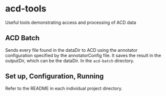 # acd-tools
Useful tools demonstrating access and processing of ACD data

## ACD Batch
Sends every file found in the dataDir to ACD using the annotator configuration specified by the annotatorConfig file.  It saves the result in the outputDir, which can be the dataDir.  In the `acd-batch` directory.

## Set up, Configuration, Running
Refer to the README in each individual project directory.